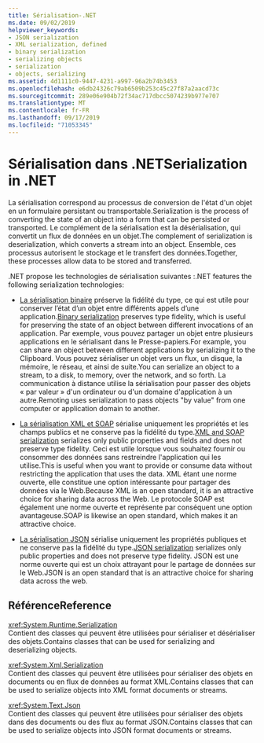 ```yaml
---
title: Sérialisation-.NET
ms.date: 09/02/2019
helpviewer_keywords:
- JSON serialization
- XML serialization, defined
- binary serialization
- serializing objects
- serialization
- objects, serializing
ms.assetid: 4d1111c0-9447-4231-a997-96a2b74b3453
ms.openlocfilehash: e6db24326c79ab6509b253c45c27f87a2aacd73c
ms.sourcegitcommit: 289e06e904b72f34ac717dbcc5074239b977e707
ms.translationtype: MT
ms.contentlocale: fr-FR
ms.lasthandoff: 09/17/2019
ms.locfileid: "71053345"
---
```

# <a name="serialization-in-net"></a><span data-ttu-id="c45d4-102">Sérialisation dans .NET</span><span class="sxs-lookup"><span data-stu-id="c45d4-102">Serialization in .NET</span></span>

<span data-ttu-id="c45d4-103">La sérialisation correspond au processus de conversion de l'état d'un objet en un formulaire persistant ou transportable.</span><span class="sxs-lookup"><span data-stu-id="c45d4-103">Serialization is the process of converting the state of an object into a form that can be persisted or transported.</span></span> <span data-ttu-id="c45d4-104">Le complément de la sérialisation est la désérialisation, qui convertit un flux de données en un objet.</span><span class="sxs-lookup"><span data-stu-id="c45d4-104">The complement of serialization is deserialization, which converts a stream into an object.</span></span> <span data-ttu-id="c45d4-105">Ensemble, ces processus autorisent le stockage et le transfert des données.</span><span class="sxs-lookup"><span data-stu-id="c45d4-105">Together, these processes allow data to be stored and transferred.</span></span>  
  
<span data-ttu-id="c45d4-106">.NET propose les technologies de sérialisation suivantes :</span><span class="sxs-lookup"><span data-stu-id="c45d4-106">.NET features the following serialization technologies:</span></span>  
  
- <span data-ttu-id="c45d4-107">[La sérialisation binaire](binary-serialization.md) préserve la fidélité du type, ce qui est utile pour conserver l’état d’un objet entre différents appels d’une application.</span><span class="sxs-lookup"><span data-stu-id="c45d4-107">[Binary serialization](binary-serialization.md) preserves type fidelity, which is useful for preserving the state of an object between different invocations of an application.</span></span> <span data-ttu-id="c45d4-108">Par exemple, vous pouvez partager un objet entre plusieurs applications en le sérialisant dans le Presse-papiers.</span><span class="sxs-lookup"><span data-stu-id="c45d4-108">For example, you can share an object between different applications by serializing it to the Clipboard.</span></span> <span data-ttu-id="c45d4-109">Vous pouvez sérialiser un objet vers un flux, un disque, la mémoire, le réseau, et ainsi de suite.</span><span class="sxs-lookup"><span data-stu-id="c45d4-109">You can serialize an object to a stream, to a disk, to memory, over the network, and so forth.</span></span> <span data-ttu-id="c45d4-110">La communication à distance utilise la sérialisation pour passer des objets « par valeur » d'un ordinateur ou d'un domaine d'application à un autre.</span><span class="sxs-lookup"><span data-stu-id="c45d4-110">Remoting uses serialization to pass objects "by value" from one computer or application domain to another.</span></span>  
  
- <span data-ttu-id="c45d4-111">[La sérialisation XML et SOAP](xml-and-soap-serialization.md) sérialise uniquement les propriétés et les champs publics et ne conserve pas la fidélité du type.</span><span class="sxs-lookup"><span data-stu-id="c45d4-111">[XML and SOAP serialization](xml-and-soap-serialization.md) serializes only public properties and fields and does not preserve type fidelity.</span></span> <span data-ttu-id="c45d4-112">Ceci est utile lorsque vous souhaitez fournir ou consommer des données sans restreindre l'application qui les utilise.</span><span class="sxs-lookup"><span data-stu-id="c45d4-112">This is useful when you want to provide or consume data without restricting the application that uses the data.</span></span> <span data-ttu-id="c45d4-113">XML étant une norme ouverte, elle constitue une option intéressante pour partager des données via le Web.</span><span class="sxs-lookup"><span data-stu-id="c45d4-113">Because XML is an open standard, it is an attractive choice for sharing data across the Web.</span></span> <span data-ttu-id="c45d4-114">Le protocole SOAP est également une norme ouverte et représente par conséquent une option avantageuse.</span><span class="sxs-lookup"><span data-stu-id="c45d4-114">SOAP is likewise an open standard, which makes it an attractive choice.</span></span>  
  
- <span data-ttu-id="c45d4-115">[La sérialisation JSON](system-text-json-overview.md) sérialise uniquement les propriétés publiques et ne conserve pas la fidélité du type.</span><span class="sxs-lookup"><span data-stu-id="c45d4-115">[JSON serialization](system-text-json-overview.md) serializes only public properties and does not preserve type fidelity.</span></span> <span data-ttu-id="c45d4-116">JSON est une norme ouverte qui est un choix attrayant pour le partage de données sur le Web.</span><span class="sxs-lookup"><span data-stu-id="c45d4-116">JSON is an open standard that is an attractive choice for sharing data across the web.</span></span>

## <a name="reference"></a><span data-ttu-id="c45d4-117">Référence</span><span class="sxs-lookup"><span data-stu-id="c45d4-117">Reference</span></span>

<xref:System.Runtime.Serialization>  
<span data-ttu-id="c45d4-118">Contient des classes qui peuvent être utilisées pour sérialiser et désérialiser des objets.</span><span class="sxs-lookup"><span data-stu-id="c45d4-118">Contains classes that can be used for serializing and deserializing objects.</span></span>
  
<xref:System.Xml.Serialization>  
<span data-ttu-id="c45d4-119">Contient des classes qui peuvent être utilisées pour sérialiser des objets en documents ou en flux de données au format XML.</span><span class="sxs-lookup"><span data-stu-id="c45d4-119">Contains classes that can be used to serialize objects into XML format documents or streams.</span></span>

<xref:System.Text.Json>  
<span data-ttu-id="c45d4-120">Contient des classes qui peuvent être utilisées pour sérialiser des objets dans des documents ou des flux au format JSON.</span><span class="sxs-lookup"><span data-stu-id="c45d4-120">Contains classes that can be used to serialize objects into JSON format documents or streams.</span></span>
